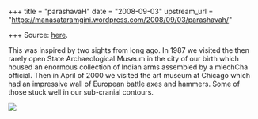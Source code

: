 +++
title = "parashavaH"
date = "2008-09-03"
upstream_url = "https://manasataramgini.wordpress.com/2008/09/03/parashavah/"

+++
Source: [here](https://manasataramgini.wordpress.com/2008/09/03/parashavah/).

This was inspired by two sights from long ago. In 1987 we visited the then rarely open State Archaeological Museum in the city of our birth which housed an enormous collection of Indian arms assembled by a mlechCha official. Then in April of 2000 we visited the art museum at Chicago which had an impressive wall of European battle axes and hammers. Some of those stuck well in our sub-cranial contours.

[![](https://i1.wp.com/farm4.static.flickr.com/3261/2822816569_f313b3ee6f_b.jpg)](http://farm4.static.flickr.com/3261/2822816569_f313b3ee6f_b.jpg)

